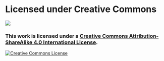 # Licensed under Creative Commons

![](http://mirrors.creativecommons.org/presskit/logos/cc.logo.svg)

### This work is licensed under a [Creative Commons Attribution-ShareAlike 4.0 International License](http://creativecommons.org/licenses/by-sa/4.0/).

[![Creative Commons License](http://mirrors.creativecommons.org/presskit/buttons/88x31/png/by-sa.png)](http://creativecommons.org/licenses/by-sa/4.0/)
